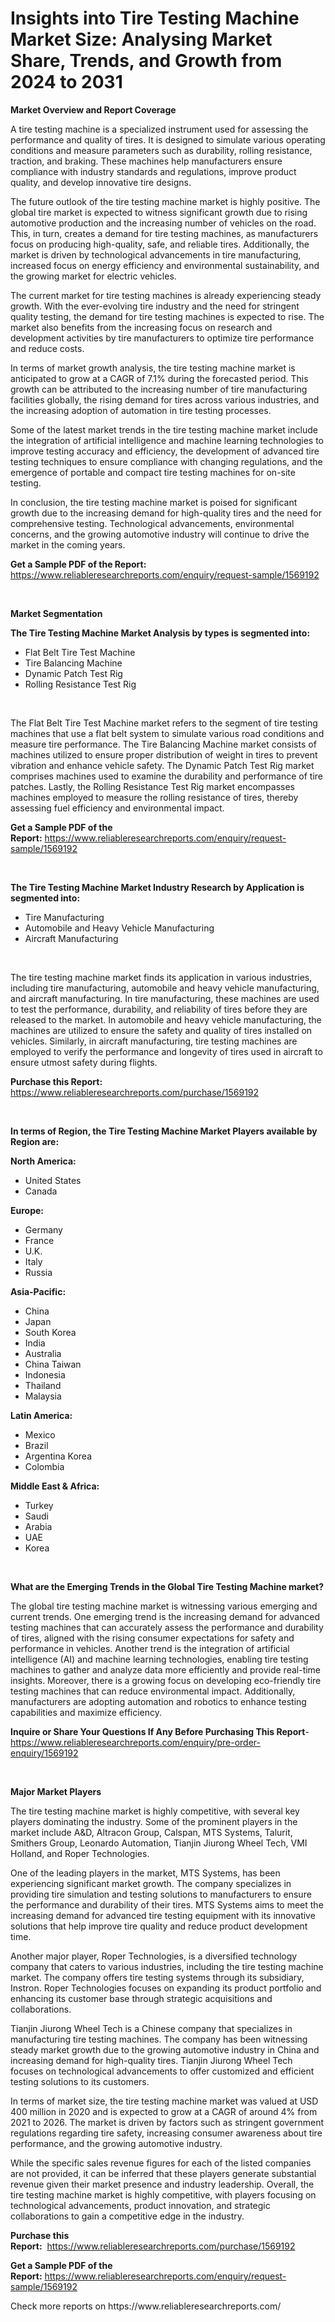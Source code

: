 <p><h1>Insights into Tire Testing Machine Market Size: Analysing Market Share, Trends, and Growth from 2024 to 2031</h1></p><p><strong>Market Overview and Report Coverage</strong></p>
<p><p>A tire testing machine is a specialized instrument used for assessing the performance and quality of tires. It is designed to simulate various operating conditions and measure parameters such as durability, rolling resistance, traction, and braking. These machines help manufacturers ensure compliance with industry standards and regulations, improve product quality, and develop innovative tire designs.</p><p>The future outlook of the tire testing machine market is highly positive. The global tire market is expected to witness significant growth due to rising automotive production and the increasing number of vehicles on the road. This, in turn, creates a demand for tire testing machines, as manufacturers focus on producing high-quality, safe, and reliable tires. Additionally, the market is driven by technological advancements in tire manufacturing, increased focus on energy efficiency and environmental sustainability, and the growing market for electric vehicles.</p><p>The current market for tire testing machines is already experiencing steady growth. With the ever-evolving tire industry and the need for stringent quality testing, the demand for tire testing machines is expected to rise. The market also benefits from the increasing focus on research and development activities by tire manufacturers to optimize tire performance and reduce costs.</p><p>In terms of market growth analysis, the tire testing machine market is anticipated to grow at a CAGR of 7.1% during the forecasted period. This growth can be attributed to the increasing number of tire manufacturing facilities globally, the rising demand for tires across various industries, and the increasing adoption of automation in tire testing processes.</p><p>Some of the latest market trends in the tire testing machine market include the integration of artificial intelligence and machine learning technologies to improve testing accuracy and efficiency, the development of advanced tire testing techniques to ensure compliance with changing regulations, and the emergence of portable and compact tire testing machines for on-site testing.</p><p>In conclusion, the tire testing machine market is poised for significant growth due to the increasing demand for high-quality tires and the need for comprehensive testing. Technological advancements, environmental concerns, and the growing automotive industry will continue to drive the market in the coming years.</p></p>
<p><strong>Get a Sample PDF of the Report:</strong> <a href="https://www.reliableresearchreports.com/enquiry/request-sample/1569192">https://www.reliableresearchreports.com/enquiry/request-sample/1569192</a></p>
<p>&nbsp;</p>
<p><strong>Market Segmentation</strong></p>
<p><strong>The Tire Testing Machine Market Analysis by types is segmented into:</strong></p>
<p><ul><li>Flat Belt Tire Test Machine</li><li>Tire Balancing Machine</li><li>Dynamic Patch Test Rig</li><li>Rolling Resistance Test Rig</li></ul></p>
<p>&nbsp;</p>
<p><p>The Flat Belt Tire Test Machine market refers to the segment of tire testing machines that use a flat belt system to simulate various road conditions and measure tire performance. The Tire Balancing Machine market consists of machines utilized to ensure proper distribution of weight in tires to prevent vibration and enhance vehicle safety. The Dynamic Patch Test Rig market comprises machines used to examine the durability and performance of tire patches. Lastly, the Rolling Resistance Test Rig market encompasses machines employed to measure the rolling resistance of tires, thereby assessing fuel efficiency and environmental impact.</p></p>
<p><strong>Get a Sample PDF of the Report:</strong>&nbsp;<a href="https://www.reliableresearchreports.com/enquiry/request-sample/1569192">https://www.reliableresearchreports.com/enquiry/request-sample/1569192</a></p>
<p>&nbsp;</p>
<p><strong>The Tire Testing Machine Market Industry Research by Application is segmented into:</strong></p>
<p><ul><li>Tire Manufacturing</li><li>Automobile and Heavy Vehicle Manufacturing</li><li>Aircraft Manufacturing</li></ul></p>
<p>&nbsp;</p>
<p><p>The tire testing machine market finds its application in various industries, including tire manufacturing, automobile and heavy vehicle manufacturing, and aircraft manufacturing. In tire manufacturing, these machines are used to test the performance, durability, and reliability of tires before they are released to the market. In automobile and heavy vehicle manufacturing, the machines are utilized to ensure the safety and quality of tires installed on vehicles. Similarly, in aircraft manufacturing, tire testing machines are employed to verify the performance and longevity of tires used in aircraft to ensure utmost safety during flights.</p></p>
<p><strong>Purchase this Report:</strong>&nbsp; <a href="https://www.reliableresearchreports.com/purchase/1569192">https://www.reliableresearchreports.com/purchase/1569192</a></p>
<p>&nbsp;</p>
<p><strong>In terms of Region, the Tire Testing Machine Market Players available by Region are:</strong></p>
<p>
    <p> <strong> North America: </strong>
        <ul>
            <li>United States</li>
            <li>Canada</li>
        </ul>
        </p> 
    <p> <strong> Europe: </strong>
        <ul>
            <li>Germany</li>
            <li>France</li>
            <li>U.K.</li>
            <li>Italy</li>
            <li>Russia</li>
        </ul>
        </p> 
    <p> <strong> Asia-Pacific: </strong>
        <ul>
            <li>China</li>
            <li>Japan</li>
            <li>South Korea</li>
            <li>India</li>
            <li>Australia</li>
            <li>China Taiwan</li>
            <li>Indonesia</li>
            <li>Thailand</li>
            <li>Malaysia</li>
        </ul>
        </p> 
    <p> <strong> Latin America: </strong>
        <ul>
            <li>Mexico</li>
            <li>Brazil</li>
            <li>Argentina Korea</li>
            <li>Colombia</li>
        </ul>
        </p> 
    <p> <strong> Middle East & Africa: </strong>
        <ul>
            <li>Turkey</li>
            <li>Saudi</li>
            <li>Arabia</li>
            <li>UAE</li>
            <li>Korea</li>
        </ul>
    </p>
    </p>
<p>&nbsp;</p>
<p><strong>What are the Emerging Trends in the Global Tire Testing Machine market?</strong></p>
<p><p>The global tire testing machine market is witnessing various emerging and current trends. One emerging trend is the increasing demand for advanced testing machines that can accurately assess the performance and durability of tires, aligned with the rising consumer expectations for safety and performance in vehicles. Another trend is the integration of artificial intelligence (AI) and machine learning technologies, enabling tire testing machines to gather and analyze data more efficiently and provide real-time insights. Moreover, there is a growing focus on developing eco-friendly tire testing machines that can reduce environmental impact. Additionally, manufacturers are adopting automation and robotics to enhance testing capabilities and maximize efficiency.</p></p>
<p><strong>Inquire or Share Your Questions If Any Before Purchasing This Report</strong>- <a href="https://www.reliableresearchreports.com/enquiry/pre-order-enquiry/1569192">https://www.reliableresearchreports.com/enquiry/pre-order-enquiry/1569192</a></p>
<p>&nbsp;</p>
<p><strong>Major Market Players</strong></p>
<p><p>The tire testing machine market is highly competitive, with several key players dominating the industry. Some of the prominent players in the market include A&D, Altracon Group, Calspan, MTS Systems, Talurit, Smithers Group, Leonardo Automation, Tianjin Jiurong Wheel Tech, VMI Holland, and Roper Technologies. </p><p>One of the leading players in the market, MTS Systems, has been experiencing significant market growth. The company specializes in providing tire simulation and testing solutions to manufacturers to ensure the performance and durability of their tires. MTS Systems aims to meet the increasing demand for advanced tire testing equipment with its innovative solutions that help improve tire quality and reduce product development time. </p><p>Another major player, Roper Technologies, is a diversified technology company that caters to various industries, including the tire testing machine market. The company offers tire testing systems through its subsidiary, Instron. Roper Technologies focuses on expanding its product portfolio and enhancing its customer base through strategic acquisitions and collaborations. </p><p>Tianjin Jiurong Wheel Tech is a Chinese company that specializes in manufacturing tire testing machines. The company has been witnessing steady market growth due to the growing automotive industry in China and increasing demand for high-quality tires. Tianjin Jiurong Wheel Tech focuses on technological advancements to offer customized and efficient testing solutions to its customers. </p><p>In terms of market size, the tire testing machine market was valued at USD 400 million in 2020 and is expected to grow at a CAGR of around 4% from 2021 to 2026. The market is driven by factors such as stringent government regulations regarding tire safety, increasing consumer awareness about tire performance, and the growing automotive industry. </p><p>While the specific sales revenue figures for each of the listed companies are not provided, it can be inferred that these players generate substantial revenue given their market presence and industry leadership. Overall, the tire testing machine market is highly competitive, with players focusing on technological advancements, product innovation, and strategic collaborations to gain a competitive edge in the industry.</p></p>
<p><strong>Purchase this Report:</strong>&nbsp;&nbsp;<a href="https://www.reliableresearchreports.com/purchase/1569192">https://www.reliableresearchreports.com/purchase/1569192</a></p>
<p></p>
<p><strong>Get a Sample PDF of the Report:</strong>&nbsp;<a href="https://www.reliableresearchreports.com/enquiry/request-sample/1569192">https://www.reliableresearchreports.com/enquiry/request-sample/1569192</a></p>
<p>Check more reports on https://www.reliableresearchreports.com/</p>